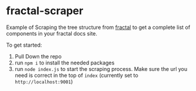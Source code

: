 # fractal-scraper
Example of Scraping the tree structure from [fractal](https://fractal.build) to get a complete list of components in your fractal docs site.

To get started:
1. Pull Down the repo
2. run `npm i` to install the needed packages 
3. run `node index.js` to start the scraping process. Make sure the url you need is correct in the top of `index` (currently set to `http://localhost:9001`)
